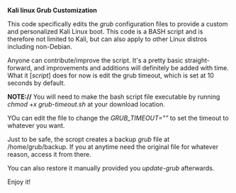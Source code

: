 **Kali linux Grub Customization**

This code specifically edits the _grub_ configuration files to provide a custom and personalized Kali Linux boot.
This code is a BASH script and is therefore not limited to Kali, but can also apply to other Linux distros including non-Debian.

Anyone can contribute/improve the script. It's a pretty basic straight-forward, and improvements and additions will definitely be added with time.
What it [_script_] does for now is edit the grub timeout, which is set at 10 seconds by default.

**NOTE://** You will need to make the bash script file executable by running _chmod +x grub-timeout.sh_ at your download location.

YOu can edit the file to change the _GRUB_TIMEOUT=""_ to set the timeout to whatever you want.

Just to be safe, the scropt creates a backup _grub_  file at /home/grub/backup. 
If you at anytime need the original file for whatever reason, access it from there. 

You can also restore it manually provided you _update-grub_ afterwards.

Enjoy it!
